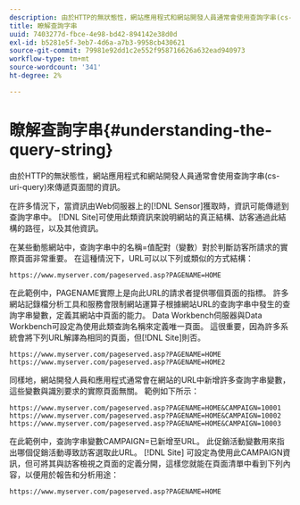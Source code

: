 ```yaml
---
description: 由於HTTP的無狀態性，網站應用程式和網站開發人員通常會使用查詢字串(cs-uri-query)來傳遞頁面間的資訊。
title: 瞭解查詢字串
uuid: 7403277d-fbce-4e98-bd42-894142e38d0d
exl-id: b5281e5f-3eb7-4d6a-a7b3-9958cb430621
source-git-commit: 79981e92dd1c2e552f958716626a632ead940973
workflow-type: tm+mt
source-wordcount: '341'
ht-degree: 2%

---
```


# 瞭解查詢字串{#understanding-the-query-string}

由於HTTP的無狀態性，網站應用程式和網站開發人員通常會使用查詢字串(cs-uri-query)來傳遞頁面間的資訊。

在許多情況下，當資訊由Web伺服器上的[!DNL Sensor]獲取時，資訊可能傳遞到查詢字串中。 [!DNL Site]可使用此類資訊來說明網站的真正結構、訪客通過此結構的路徑，以及其他資訊。

在某些動態網站中，查詢字串中的名稱=值配對（變數）對於判斷訪客所請求的實際頁面非常重要。 在這種情況下，URL可以以下列或類似的方式結構：

```
https://www.myserver.com/pageserved.asp?PAGENAME=HOME
```

在此範例中，PAGENAME實際上是向此URL的請求者提供哪個頁面的指標。 許多網站記錄檔分析工具和服務會限制網站運算子根據網站URL的查詢字串中發生的查詢字串變數，定義其網站中頁面的能力。 Data Workbench伺服器與Data Workbench可設定為使用此類查詢名稱來定義唯一頁面。 這很重要，因為許多系統會將下列URL解譯為相同的頁面，但[!DNL Site]則否。

```
https://www.myserver.com/pageserved.asp?PAGENAME=HOME
https://www.myserver.com/pageserved.asp?PAGENAME=HOME2
```

同樣地，網站開發人員和應用程式通常會在網站的URL中新增許多查詢字串變數，這些變數與識別要求的實際頁面無關。 範例如下所示：

```
https://www.myserver.com/pageserved.asp?PAGENAME=HOME&CAMPAIGN=10001
https://www.myserver.com/pageserved.asp?PAGENAME=HOME&CAMPAIGN=10002
https://www.myserver.com/pageserved.asp?PAGENAME=HOME&CAMPAIGN=10003
```

在此範例中，查詢字串變數CAMPAIGN=已新增至URL。 此促銷活動變數用來指出哪個促銷活動導致訪客選取此URL。 [!DNL Site] 可設定為使用此CAMPAIGN資訊，但可將其與訪客檢視之頁面的定義分開，這樣您就能在頁面清單中看到下列內容，以便用於報告和分析用途：

```
https://www.myserver.com/pageserved.asp?PAGENAME=HOME
```
